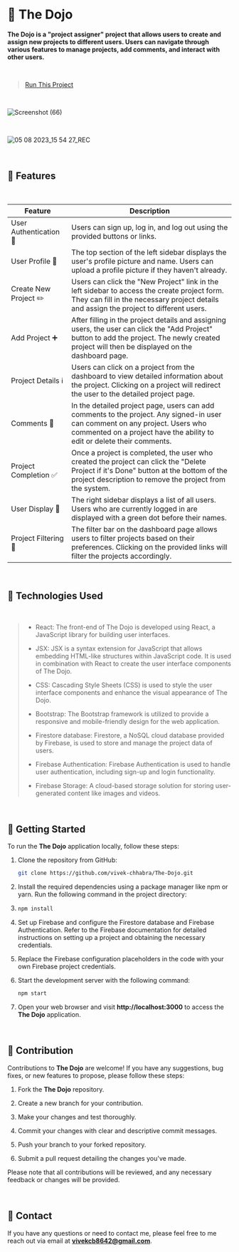 # 🥋 The Dojo 

**The Dojo is a "project assigner" project that allows users to create and assign new projects to different users. Users can navigate through various features to manage projects, add comments, and interact with other users.**

<br>

> [Run This Project](https://the-dojo-d28ee.firebaseapp.com/)

<br>

![Screenshot (66)](https://github.com/vivek-chhabra/The-Dojo/assets/105328667/70f0d99d-85eb-4e60-abca-b108bd6ebf1c)

<br>

![05 08 2023_15 54 27_REC](https://github.com/vivek-chhabra/The-Dojo/assets/105328667/3bf04e12-b37f-48ab-ac80-197293c68ea6)

<br>

## 🌟 Features

<br>

| Feature                     | Description                                                                                                                                                                                          |
|-----------------------------|------------------------------------------------------------------------------------------------------------------------------------------------------------------------------------------------------|
| User Authentication 🔐       | Users can sign up, log in, and log out using the provided buttons or links.                                                                                                                          |
| User Profile 👤               | The top section of the left sidebar displays the user's profile picture and name. Users can upload a profile picture if they haven't already.                                                    |
| Create New Project ✏️         | Users can click the "New Project" link in the left sidebar to access the create project form. They can fill in the necessary project details and assign the project to different users.             |
| Add Project ➕                | After filling in the project details and assigning users, the user can click the "Add Project" button to add the project. The newly created project will then be displayed on the dashboard page. |
| Project Details ℹ️            | Users can click on a project from the dashboard to view detailed information about the project. Clicking on a project will redirect the user to the detailed project page.                          |  
| Comments 💬                   | In the detailed project page, users can add comments to the project. Any signed-in user can comment on any project. Users who commented on a project have the ability to edit or delete their comments. |  
| Project Completion ✅         | Once a project is completed, the user who created the project can click the "Delete Project if it's Done" button at the bottom of the project description to remove the project from the system.    |  
| User Display 👥               | The right sidebar displays a list of all users. Users who are currently logged in are displayed with a green dot before their names.                                                                 |   
| Project Filtering 🧹          | The filter bar on the dashboard page allows users to filter projects based on their preferences. Clicking on the provided links will filter the projects accordingly.                               |

<br>

## 🔧 Technologies Used

<br>

>  
> - React: The front-end of The Dojo is developed using React, a JavaScript library for building user interfaces.
>
> - JSX: JSX is a syntax extension for JavaScript that allows embedding HTML-like structures within JavaScript code. It is used in combination with React to create the user interface components of The Dojo.
>
> - CSS: Cascading Style Sheets (CSS) is used to style the user interface components and enhance the visual appearance of The Dojo.
>
> - Bootstrap: The Bootstrap framework is utilized to provide a responsive and mobile-friendly design for the web application.
>
> - Firestore database: Firestore, a NoSQL cloud database provided by Firebase, is used to store and manage the project data of users.
>
> - Firebase Authentication: Firebase Authentication is used to handle user authentication, including sign-up and login functionality.
>
> - Firebase Storage: A cloud-based storage solution for storing user-generated content like images and videos.
>  

<br>

## 🚀 Getting Started

To run the **The Dojo** application locally, follow these steps:

1. Clone the repository from GitHub:

   ```bash
   git clone https://github.com/vivek-chhabra/The-Dojo.git
   ```

2. Install the required dependencies using a package manager like npm or yarn. Run the following command in the project directory:

3. ```bash
   npm install
   ```

4. Set up Firebase and configure the Firestore database and Firebase Authentication. Refer to the Firebase documentation for detailed instructions on setting up a project and obtaining the necessary credentials.

5. Replace the Firebase configuration placeholders in the code with your own Firebase project credentials.

6. Start the development server with the following command:

   ```bash
   npm start
   ```

7. Open your web browser and visit **http://localhost:3000** to access the **The Dojo** application.

<br>

## 👏 Contribution

Contributions to **The Dojo** are welcome! If you have any suggestions, bug fixes, or new features to propose, please follow these steps:

1. Fork the **The Dojo** repository.

2. Create a new branch for your contribution.

3. Make your changes and test thoroughly.

4. Commit your changes with clear and descriptive commit messages.

5. Push your branch to your forked repository.

6. Submit a pull request detailing the changes you've made.

Please note that all contributions will be reviewed, and any necessary feedback or changes will be provided.

<br>

## 📧 Contact

If you have any questions or need to contact me, please feel free to me reach out via email at **vivekcb8642@gmail.com**.
